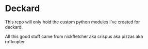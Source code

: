 # Deckard

This repo will only hold the custom python modules I've created for deckard.

All this good stuff came from nickfletcher aka crispus aka pizzas aka roflcopter
